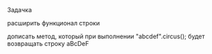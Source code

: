 
Задачка

расширить функционал строки

дописать метод, который при выполнении "abcdef".circus(); будет возвращать строку aBcDeF
